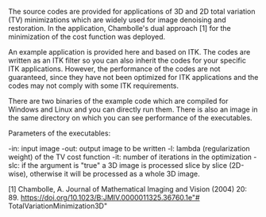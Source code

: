 The source codes are provided for applications of 3D and 2D total variation (TV) minimizations which are widely used for image denoising and restoration. In the application, Chambolle's dual approach [1] for the minimization of the cost function was deployed.

An example application is provided here and based on ITK. The codes are written as an ITK filter so you can also inherit the codes for your specific ITK applications. However, the performance of the codes are not guaranteed, since they have not been optimized for ITK applications and the codes may not comply with some ITK requirements.

There are two binaries of the example code which are compiled for Windows and Linux and you can directly run them. There is also an image in the same directory on which you can see performance of the executables.

Parameters of the executables:

-in: input image
-out: output image to be written
-l: lambda (regularization weight) of the TV cost function
-it: number of iterations in the optimization
-slc: if the argument is "true" a 3D image is processed slice by slice (2D-wise), otherwise it will be processed as a whole 3D image.


[1] Chambolle, A. Journal of Mathematical Imaging and Vision (2004) 20: 89. https://doi.org/10.1023/B:JMIV.0000011325.36760.1e"# TotalVariationMinimization3D" 
